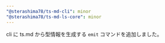 ```yaml
---
"@sterashima78/ts-md-cli": minor
"@sterashima78/ts-md-ls-core": minor
---
```


cli に ts.md から型情報を生成する `emit` コマンドを追加しました。
